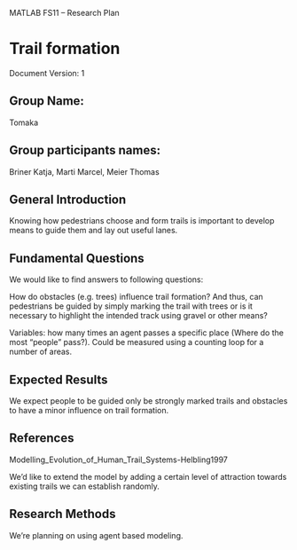 MATLAB FS11 – Research Plan

Trail formation
===============


Document Version: 1 

## Group Name:
Tomaka

## Group participants names: 
Briner Katja, Marti Marcel, Meier Thomas

## General Introduction

Knowing how pedestrians choose and form trails is important to develop means to guide them and lay out useful lanes. 


## Fundamental Questions

We would like to find answers to following questions:

How do obstacles (e.g. trees) influence trail formation? And thus, can pedestrians be guided by simply marking the trail with trees or is it necessary to highlight the intended track using gravel or other means?

Variables: how many times an agent passes a specific place (Where do the most “people” pass?). Could be measured using a counting loop for a number of areas.


## Expected Results

We expect people to be guided only be strongly marked trails and obstacles to have a minor influence on trail formation.


## References 

Modelling_Evolution_of_Human_Trail_Systems-Helbling1997

We’d like to extend the model by adding a certain level of attraction towards existing trails we can establish randomly.


## Research Methods

We’re planning on using agent based modeling.


